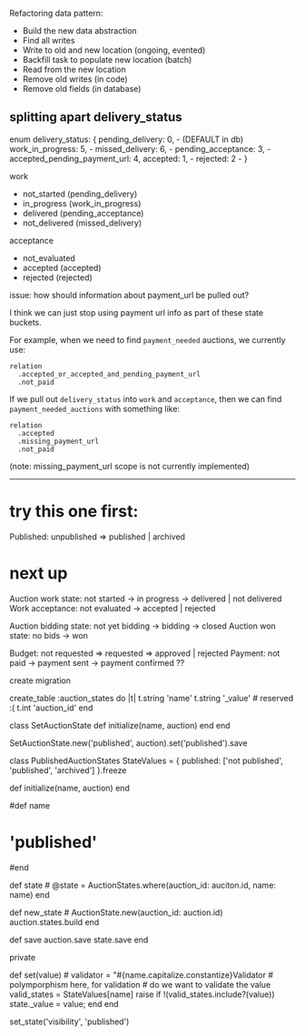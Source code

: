 Refactoring data pattern:
* Build the new data abstraction
* Find all writes
* Write to old and new location (ongoing, evented)
* Backfill task to populate new location (batch)
* Read from the new location
* Remove old writes (in code)
* Remove old fields (in database)

## splitting apart delivery_status

enum delivery_status: {
  pending_delivery: 0, - (DEFAULT in db)
  work_in_progress: 5, -
  missed_delivery: 6, -
  pending_acceptance: 3, -
  accepted_pending_payment_url: 4,
  accepted: 1, -
  rejected: 2 -
}

work

- not_started (pending_delivery)
- in_progress (work_in_progress)
- delivered (pending_acceptance)
- not_delivered (missed_delivery)

acceptance

- not_evaluated
- accepted (accepted)
- rejected (rejected)

issue: how should information about payment_url be pulled out?

I think we can just stop using payment url info as part of these state buckets.

For example, when we need to find `payment_needed` auctions, we currently use:

```
relation
  .accepted_or_accepted_and_pending_payment_url
  .not_paid
```

If we pull out `delivery_status` into `work` and `acceptance`, then we can find `payment_needed_auctions` with something like:

```
relation
  .accepted
  .missing_payment_url
  .not_paid
```

(note: missing_payment_url scope is not currently implemented)

---------
# try this one first:
Published: unpublished => published | archived

# next up
Auction work state: not started -> in progress -> delivered | not delivered
Work acceptance: not evaluated -> accepted | rejected

Auction bidding state: not yet bidding -> bidding -> closed
Auction won state: no bids -> won

Budget: not requested => requested => approved | rejected
Payment: not paid -> payment sent -> payment confirmed ??


create migration

create_table :auction_states do |t|
  t.string 'name'
  t.string '_value' # reserved :(
  t.int 'auction_id'
end

class SetAuctionState
  def initialize(name, auction)
  end
end

SetAuctionState.new('published', auction).set('published').save

class PublishedAuctionStates
  StateValues =  {
    published: ['not published', 'published', 'archived']
  }.freeze

  def initialize(name, auction)
  end

  #def name
  #  'published'
  #end

  def state
    # @state = AuctionStates.where(auction_id: auciton.id, name: name)
  end

  def new_state
    # AuctionState.new(auction_id: auction.id)
    auction.states.build
  end

  def save
    auction.save
    state.save
  end

  private

  def set(value)
    # validator = "#{name.capitalize.constantize}Validator
    # polymporphism here, for validation
    # do we want to validate the value
    valid_states = StateValues[name]
    raise if !(valid_states.include?(value))
    state._value = value;
  end
end

set_state('visibility', 'published')
